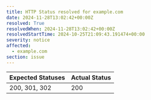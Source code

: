 ```yaml
---
title: HTTP Status resolved for example.com
date: 2024-11-28T13:02:42+00:00Z
resolved: True
resolvedWhen: 2024-11-28T13:02:42+00:00Z
resolvedStartTime: 2024-10-25T21:09:43.191474+00:00
severity: notice
affected:
  - example.com
section: issue
---
```


| Expected Statuses | Actual Status  |
|-------------------|----------------|
| 200, 301, 302 | 200 |
